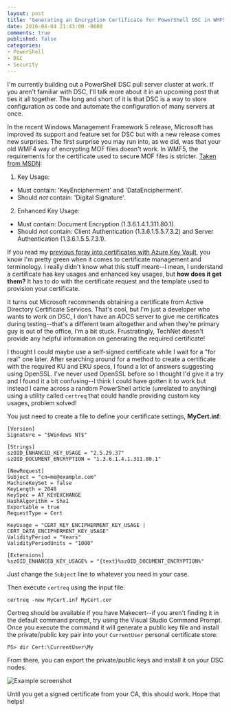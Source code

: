 ```yaml
---
layout: post
title: "Generating an Encryption Certificate for PowerShell DSC in WMF5"
date: 2016-04-04 21:43:00 -0600
comments: true
published: false
categories:
- PowerShell
- DSC
- Security
---
```


I'm currently building out a PowerShell DSC pull server cluster at work. If you aren't familiar with DSC, I'll talk more about it in an upcoming post that ties it all together. The long and short of it is that DSC is a way to store configuration as code and automate the configuration of many servers at once.

In the recent Windows Management Framework 5 release, Microsoft has improved its support and feature set for DSC but with a new release comes new surprises. The first surprise you may run into, as we did, was that your old WMF4 way of encrypting MOF files doesn't work. In WMF5, the requirements for the certificate used to secure MOF files is stricter. [Taken from MSDN](https://msdn.microsoft.com/en-us/powershell/dsc/securemof):

1. Key Usage:
  - Must contain: 'KeyEncipherment' and 'DataEncipherment'.
  - Should *not* contain: 'Digital Signature'.
2. Enhanced Key Usage:
  - Must contain: Document Encryption (1.3.6.1.4.1.311.80.1).
  - Should *not* contain: Client Authentication (1.3.6.1.5.5.7.3.2) and Server Authentication (1.3.6.1.5.5.7.3.1).

If you read my [previous foray into certificates with Azure Key Vault](http://kamranicus.com/blog/2016/02/24/azure-key-vault-config-encryption-azure/), you know I'm pretty green when it comes to certificate management and terminology. I really didn't know what this stuff meant--I mean, I understand a certificate has key usages and enhanced key usages, but **how does it get them?** It has to do with the certificate request and the template used to provision your certificate.

It turns out Microsoft recommends obtaining a certificate from Active Directory Certificate Services. That's cool, but I'm just a developer who wants to work on DSC, I don't have an ADCS server to give me certificates during testing--that's a different team altogether and when they're primary guy is out of the office, I'm a bit stuck. Frustratingly, TechNet doesn't provide any helpful information on generating the required certificate!

I thought I could maybe use a self-signed certificate while I wait for a "for real" one later. After searching around for a method to create a certificate with the required KU and EKU specs, I found a lot of answers suggesting using OpenSSL. I've never used OpenSSL before so I thought I'd give it a try and I found it a bit confusing--I think I could have gotten it to work but instead I came across a random PowerShell article (unrelated to anything) using a utility called `certreq` that could handle providing custom key usages, problem solved!

You just need to create a file to define your certificate settings, **MyCert.inf**:

```
[Version]
Signature = "$Windows NT$"

[Strings]
szOID_ENHANCED_KEY_USAGE = "2.5.29.37"
szOID_DOCUMENT_ENCRYPTION = "1.3.6.1.4.1.311.80.1"

[NewRequest]
Subject = "cn=me@example.com"
MachineKeySet = false
KeyLength = 2048
KeySpec = AT_KEYEXCHANGE
HashAlgorithm = Sha1
Exportable = true
RequestType = Cert

KeyUsage = "CERT_KEY_ENCIPHERMENT_KEY_USAGE | CERT_DATA_ENCIPHERMENT_KEY_USAGE"
ValidityPeriod = "Years"
ValidityPeriodUnits = "1000"

[Extensions]
%szOID_ENHANCED_KEY_USAGE% = "{text}%szOID_DOCUMENT_ENCRYPTION%"
```

Just change the `Subject` line to whatever you need in your case.

Then execute `certreq` using the input file:

    certreq -new MyCert.inf MyCert.cer
    
Certreq should be available if you have Makecert--if you aren't finding it in the default command prompt, try using the Visual Studio Command Prompt. Once you execute the command it will generate a public key file and install the private/public key pair into your `CurrentUser` personal certificate store:

    PS> dir Cert:\CurrentUser\My
    
From there, you can export the private/public keys and install it on your DSC nodes.

![Example screenshot](https://cloud.githubusercontent.com/assets/563819/14269791/dac55acc-fa9c-11e5-8352-55881c3150ed.png)

Until you get a signed certificate from your CA, this should work. Hope that helps!

